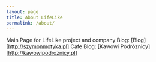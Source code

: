 ```yaml
---
layout: page
title: About LifeLike
permalink: /about/
---
```

  
Main Page for LifeLike project and company 
Blog: [Blog][http://szymonmotyka.pl]
Cafe Blog: [Kawowi Podróznicy][http://kawowipodroznicy.pl]